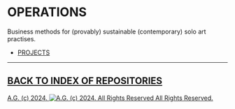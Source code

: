 OPERATIONS
==========
Business methods for (provably) sustainable (contemporary) solo art practises.
* [PROJECTS](https://github.com/antiface/ArchivesProject/tree/master/Operations/Projects)

- - - - - - - - - -

## [BACK TO INDEX OF REPOSITORIES](https://github.com/antiface/Index)

[A.G. (c) 2024. ![A.G. (c) 2024. All Rights Reserved](https://historiotheque.files.wordpress.com/2016/11/ag_signature_official_2015_50px_cropped.jpg) All Rights Reserved.](http://alexgagnon.com)
